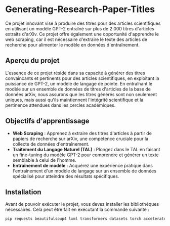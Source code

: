 # Generating-Research-Paper-Titles

Ce projet innovant vise à produire des titres pour des articles scientifiques en utilisant un modèle GPT-2 entraîné sur plus de 2 000 titres d'articles extraits d'arXiv. Ce projet offre également une opportunité d'apprendre le web scraping, car il est nécessaire d'extraire le texte des articles de recherche pour alimenter le modèle en données d'entraînement.

## Aperçu du projet

L'essence de ce projet réside dans sa capacité à générer des titres convaincants et pertinents pour des articles scientifiques, en exploitant la puissance de GPT-2, un modèle de langage de pointe. En entraînant le modèle sur un ensemble de données de titres d'articles de la base de données arXiv, nous assurons que les titres générés sont non seulement uniques, mais aussi qu'ils maintiennent l'intégrité scientifique et la pertinence attendues dans les cercles académiques.

## Objectifs d'apprentissage

- **Web Scraping** : Apprenez à extraire des titres d'articles à partir de papiers de recherche sur arXiv, une compétence cruciale pour la collecte de données d'entraînement.
- **Traitement du Langage Naturel (TAL)** : Plongez dans le TAL en faisant un fine-tuning du modèle GPT-2 pour comprendre et générer un texte semblable à celui de l'homme.
- **Entraînement de modèle** : Acquérez une expérience pratique dans l'entraînement d'un modèle de langage sur un ensemble de données spécialisé pour atteindre des résultats spécifiques.

## Installation

Avant de pouvoir exécuter le projet, vous devez installer les bibliothèques nécessaires. Cela peut être fait en exécutant la commande suivante :

```bash
pip requests beautifulsoup4 lxml transformers datasets torch accelerate
